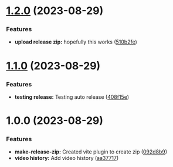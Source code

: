 # [1.2.0](https://github.com/VampireChicken12/youtube-enhancer/compare/v1.1.0...v1.2.0) (2023-08-29)


### Features

* **upload release zip:** hopefully this works ([510b2fe](https://github.com/VampireChicken12/youtube-enhancer/commit/510b2fe4d8dc0f119121d7adeb963a2d9e82084b))

# [1.1.0](https://github.com/VampireChicken12/youtube-enhancer/compare/v1.0.0...v1.1.0) (2023-08-29)


### Features

* **testing release:** Testing auto release ([408f15e](https://github.com/VampireChicken12/youtube-enhancer/commit/408f15e1bf55007ce9d43ce0f3be51861182b625))

# 1.0.0 (2023-08-29)


### Features

* **make-release-zip:** Created vite plugin to create zip ([092d8b9](https://github.com/VampireChicken12/youtube-enhancer/commit/092d8b98baf97b726e67f54b78bfb509c27ce163))
* **video history:** Add video history ([aa37717](https://github.com/VampireChicken12/youtube-enhancer/commit/aa37717972dddce4152958728ff4065b7f5c028e))
